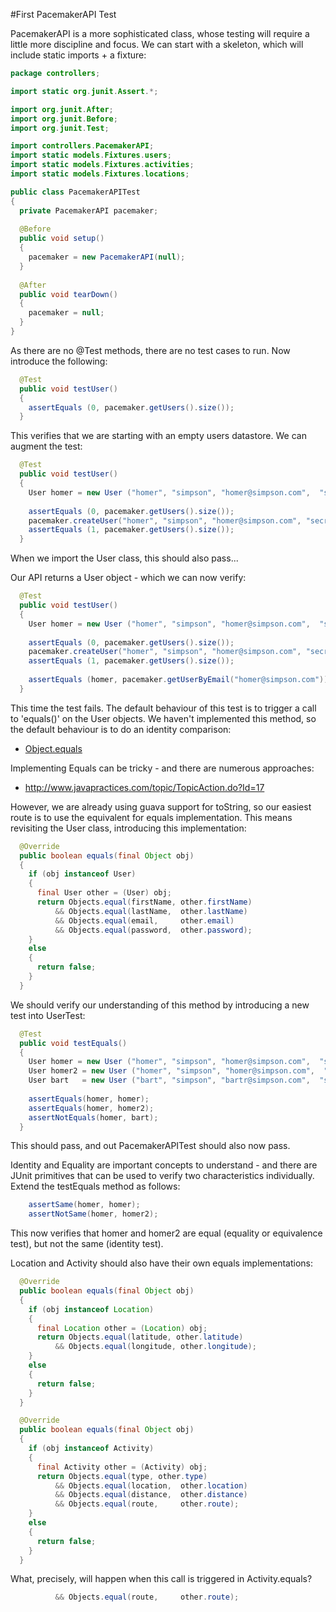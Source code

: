 #First PacemakerAPI Test

PacemakerAPI is a more sophisticated class, whose testing will require a little more discipline and focus. We can start with a skeleton, which will include static imports + a fixture:

~~~java
package controllers;

import static org.junit.Assert.*;

import org.junit.After;
import org.junit.Before;
import org.junit.Test;

import controllers.PacemakerAPI;
import static models.Fixtures.users;
import static models.Fixtures.activities;
import static models.Fixtures.locations;

public class PacemakerAPITest
{
  private PacemakerAPI pacemaker;
  
  @Before
  public void setup()
  {
    pacemaker = new PacemakerAPI(null);
  }
  
  @After
  public void tearDown()
  {
    pacemaker = null;
  }
}
~~~

As there are no @Test methods, there are no test cases to run.  Now introduce the following:

~~~java
  @Test
  public void testUser()
  {
    assertEquals (0, pacemaker.getUsers().size());
  } 
~~~

This verifies that we are starting with an empty users datastore. We can augment the test:

~~~java
  @Test
  public void testUser()
  {
    User homer = new User ("homer", "simpson", "homer@simpson.com",  "secret");
    
    assertEquals (0, pacemaker.getUsers().size());
    pacemaker.createUser("homer", "simpson", "homer@simpson.com", "secret");
    assertEquals (1, pacemaker.getUsers().size());
  } 
~~~

When we import the User class, this should also pass...

Our API returns a User object - which we can now verify:

~~~java
  @Test
  public void testUser()
  {
    User homer = new User ("homer", "simpson", "homer@simpson.com",  "secret");
    
    assertEquals (0, pacemaker.getUsers().size());
    pacemaker.createUser("homer", "simpson", "homer@simpson.com", "secret");
    assertEquals (1, pacemaker.getUsers().size());
    
    assertEquals (homer, pacemaker.getUserByEmail("homer@simpson.com"));
  }  
~~~

This time the test fails. The default behaviour of this test is to trigger a call to 'equals()' on the User objects. We haven't implemented this method, so the default behaviour is to do an identity comparison:

- [Object.equals](http://docs.oracle.com/javase/6/docs/api/java/lang/Object.html#equals%28java.lang.Object%29)

Implementing Equals can be tricky - and there are numerous approaches:

- <http://www.javapractices.com/topic/TopicAction.do?Id=17>

However, we are already using guava support for toString, so our easiest route is to use the equivalent for equals implementation. This means revisiting the User class, introducing this implementation:

~~~java
  @Override
  public boolean equals(final Object obj)
  {
    if (obj instanceof User)
    {
      final User other = (User) obj;
      return Objects.equal(firstName, other.firstName) 
          && Objects.equal(lastName,  other.lastName)
          && Objects.equal(email,     other.email)
          && Objects.equal(password,  other.password);
    }
    else
    {
      return false;
    }
  }
~~~

We should verify our understanding of this method by introducing a new test into UserTest:

~~~java
  @Test
  public void testEquals()
  {
    User homer = new User ("homer", "simpson", "homer@simpson.com",  "secret");
    User homer2 = new User ("homer", "simpson", "homer@simpson.com",  "secret"); 
    User bart   = new User ("bart", "simpson", "bartr@simpson.com",  "secret"); 
    
    assertEquals(homer, homer);
    assertEquals(homer, homer2);
    assertNotEquals(homer, bart);
  }  
~~~

This should pass, and out PacemakerAPITest should also now pass.

Identity and Equality are important concepts to understand - and there are JUnit primitives that can be used to verify two characteristics individually. Extend the testEquals method as follows:

~~~java
    assertSame(homer, homer);
    assertNotSame(homer, homer2);
~~~

This now verifies that homer and homer2 are equal (equality or equivalence test), but not the same (identity test).

Location and Activity should also have their own equals implementations:

~~~java
  @Override
  public boolean equals(final Object obj)
  {
    if (obj instanceof Location)
    {
      final Location other = (Location) obj;
      return Objects.equal(latitude, other.latitude) 
          && Objects.equal(longitude, other.longitude);
    }
    else
    {
      return false;
    }
  }
~~~

~~~java
  @Override
  public boolean equals(final Object obj)
  {
    if (obj instanceof Activity)
    {
      final Activity other = (Activity) obj;
      return Objects.equal(type, other.type) 
          && Objects.equal(location,  other.location)
          && Objects.equal(distance,  other.distance)
          && Objects.equal(route,     other.route);    
    }
    else
    {
      return false;
    }
  }
~~~

What, precisely, will happen when this call is triggered in Activity.equals?

~~~java
          && Objects.equal(route,     other.route);    
~~~
